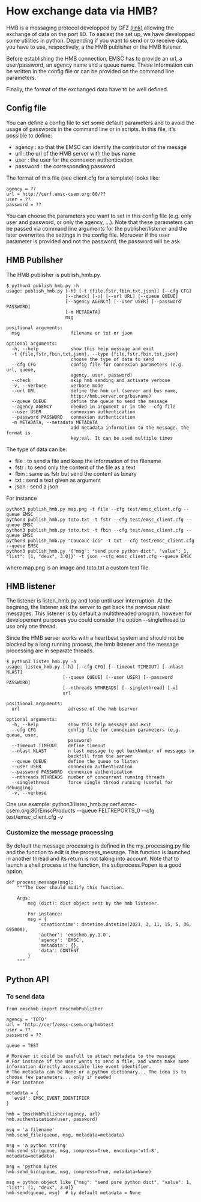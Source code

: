 
# How exchange data via HMB?

HMB is a messaging protocol developped by GFZ [(link)](https://geofon.gfz-potsdam.de/software/httpmsgbus/) allowing the exchange of data on the port 80. To easiest the set up, we have developped some utilities in python. Depending if you want to send or to receive data, you have to use, respectively, a the HMB publisher or the HMB listener.

Before establishing the HMB connection, EMSC has to provide an url, a user/password, an agency name and a queue name. These information can be written in the config file or can be provided on the command line parameters.

Finally, the format of the exchanged data have to be well defined.


## Config file

You can define a config file to set some default parameters and to avoid the usage of passwords in the command line or in scripts.
In this file, it's possible to define:
- agency : so that the EMSC can identify the contributor of the mesage
- url : the url of the HMB server with the bus name
- user : the user for the connexion authentication
- password : the corresponding password

The format of this file (see client.cfg for a template) looks like:
```
agency = ??
url = http://cerf.emsc-csem.org:80/??
user = ??
password = ??
```
You can choose the parameters you want to set in this config file (e.g. only user and password, or only the agency, ...). Note that these parameters can be passed via command line arguments for the publisher/listener and the later overwrites the settings in the config file. Moreover if the user parameter is provided and not the password, the password will be ask.

## HMB Publisher

The HMB publisher is publish_hmb.py. 

```
$ python3 publish_hmb.py -h
usage: publish_hmb.py [-h] [-t {file,fstr,fbin,txt,json}] [--cfg CFG]
                      [--check] [-v] [--url URL] [--queue QUEUE]
                      [--agency AGENCY] [--user USER] [--password PASSWORD]
                      [-m METADATA]
                      msg

positional arguments:
  msg                   filename or txt or json

optional arguments:
  -h, --help            show this help message and exit
  -t {file,fstr,fbin,txt,json}, --type {file,fstr,fbin,txt,json}
                        choose the type of data to send
  --cfg CFG             config file for connexion parameters (e.g. url, queue,
                        agency, user, password)
  --check               skip hmb sending and activate verbose
  -v, --verbose         verbose mode
  --url URL             define the hmb url (server and bus name,
                        http://hmb.server.org/busname)
  --queue QUEUE         define the queue to send the message
  --agency AGENCY       needed in argument or in the --cfg file
  --user USER           connexion authentication
  --password PASSWORD   connexion authentication
  -m METADATA, --metadata METADATA
                        add metadata information to the message. the format is
                        key:val. It can be used multiple times
```

The type of data can be:
- file : to send a file and keep the information of the filename
- fstr : to send only the content of the file as a text
- fbin : same as fstr but send the content as binary
- txt : send a text given as argument
- json : send a json

For instance
```
python3 publish_hmb.py map.png -t file --cfg test/emsc_client.cfg --queue EMSC
python3 publish_hmb.py toto.txt -t fstr --cfg test/emsc_client.cfg --queue EMSC
python3 publish_hmb.py toto.txt -t fbin --cfg test/emsc_client.cfg --queue EMSC
python3 publish_hmb.py "Coucouc ici" -t txt --cfg test/emsc_client.cfg --queue EMSC
python3 publish_hmb.py '{"msg": "send pure python dict", "value": 1, "list": [1, "deux", 3.0]}' -t json --cfg emsc_client.cfg --queue EMSC
```
where map.png is an image and toto.txt a custom text file.

## HMB listener
The listener is listen_hmb.py and loop until user interruption.
At the begining, the listener ask the server to get back the previous nlast messages.
This listener is by default a multithreaded program, however for developement purposes you could consider the option --singlethread to use only one thread.

Since the HMB server works with a heartbeat system and should not be blocked by a long running process, the hmb listener and the message processing are in separate threads.

```
$ python3 listen_hmb.py -h
usage: listen_hmb.py [-h] [--cfg CFG] [--timeout TIMEOUT] [--nlast NLAST]
                     [--queue QUEUE] [--user USER] [--password PASSWORD]
                     [--nthreads NTHREADS] [--singlethread] [-v]
                     url

positional arguments:
  url                  adresse of the hmb bserver

optional arguments:
  -h, --help           show this help message and exit
  --cfg CFG            config file for connexion parameters (e.g. queue, user,
                       password)
  --timeout TIMEOUT    define timeout
  --nlast NLAST        n last message to get backNumber of messages to
                       backfill from the server
  --queue QUEUE        define the queue to listen
  --user USER          connexion authentication
  --password PASSWORD  connexion authentication
  --nthreads NTHREADS  number of concurrent running threads
  --singlethread       force single thread running (useful for debugging)
  -v, --verbose
```

One use example:
    python3 listen_hmb.py cerf.emsc-csem.org:80/EmscProducts --queue FELTREPORTS_0 --cfg test/emsc_client.cfg -v

### Customize the message processing
By default the message processing is defined in the my_processing.py file and the function to edit is the process_message.
This function is launched in another thread and its return is not taking into account.
Note that to launch a shell process in the function, the subprocess.Popen is a good option.

```
def process_message(msg):
    """The User should modify this function.

    Args:
        msg (dict): dict object sent by the hmb listener.

        For instance:
        msg = {
            'creationtime': datetime.datetime(2021, 3, 11, 15, 5, 36, 695000),
            'author': 'emschmb.py.1.0',
            'agency': 'EMSC',
            'metadata': {},
            'data': CONTENT
        }
    """
```

## Python API

### To send data
```
from emschmb import EmscHmbPublisher

agency = 'TOTO'
url = 'http://cerf/emsc-csem.org/hmbtest
user = ??
password = ??

queue = TEST

# Morever it could be usefull to attach metadata to the message
# For instance if the user wants to send a file, and wants make some information directly accessible like event identifier.
# The metadata can be None or a python dictionary... The idea is to choose few parameters... only if needed
# For instance

metadata = {
  'evid': EMSC_EVENT_IDENTIFIER
}

hmb = EmscHmbPublisher(agency, url)
hmb.authentication(user, password)

msg = 'a filename'
hmb.send_file(queue, msg, metadata=metadata)

msg = 'a python string'
hmb.send_str(queue, msg, compress=True, encoding='utf-8', metadata=metadata)

msg = 'python bytes
hmb.send_bin(queue, msg, compress=True, metadata=None)

msg = python object like {"msg": "send pure python dict", "value": 1, "list": [1, "deux", 3.0]}
hmb.send(queue, msg)  # by default metadata = None
```